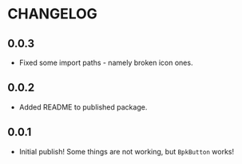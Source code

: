 # CHANGELOG

## 0.0.3

- Fixed some import paths - namely broken icon ones.

## 0.0.2

- Added README to published package.

## 0.0.1

- Initial publish! Some things are not working, but `BpkButton` works!
